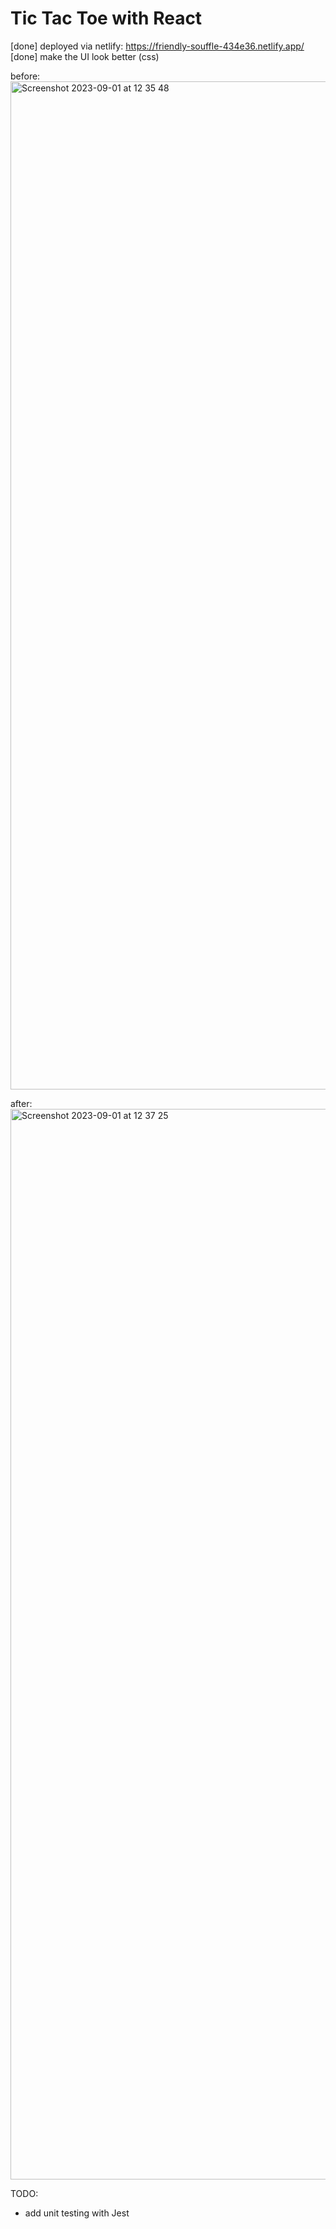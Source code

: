 # Tic Tac Toe with React

[done] deployed via netlify: https://friendly-souffle-434e36.netlify.app/
[done] make the UI look better (css)

before:
<img width="1613" alt="Screenshot 2023-09-01 at 12 35 48" src="https://github.com/hellospacecorgi/react-tictactoe/assets/24476996/15f7e630-92ca-4b50-9cc4-c999f12959df">


after:
<img width="1713" alt="Screenshot 2023-09-01 at 12 37 25" src="https://github.com/hellospacecorgi/react-tictactoe/assets/24476996/1847af7a-8497-40fc-ba02-47b2cbbfee40">



TODO:
- add unit testing with Jest
